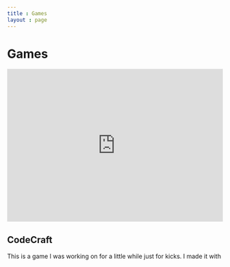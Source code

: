 ```yaml
---
title : Games
layout : page
---
```

<h1>Games </h1>
<iframe src="https://trinket.io/embed/python/aa8dc46544" width="100%" height="356px" frameborder="0" marginwidth="0" marginheight="0" allowfullscreen></iframe>
<h2>CodeCraft </h2>
<p>This is a game I was working on for a little while just for kicks. I made it with <a href = "https://trinket.io>Trinket </a>. It's not very well-done, but it's a start.</p>
